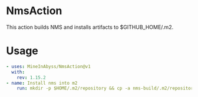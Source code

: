 # NmsAction

This action builds NMS and installs artifacts to $GITHUB_HOME/.m2.


# Usage

```yaml
- uses: MineInAbyss/NmsAction@v1
  with:
    rev: 1.15.2
- name: Install nms into m2
  	run: mkdir -p $HOME/.m2/repository && cp -a nms-build/.m2/repository/. $HOME/.m2/repository
```